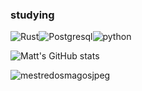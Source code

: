 ### studying
![Rust](https://img.shields.io/badge/rust-%23000000.svg?style=for-the-badge&logo=rust&logoColor=white)![Postgresql](https://img.shields.io/badge/PostgreSQL-316192?style=for-the-badge&logo=postgresql&logoColor=white)![python](https://img.shields.io/badge/Python-3776AB?style=for-the-badge&logo=python&logoColor=white)

![Matt's GitHub stats](https://github-readme-stats.vercel.app/api?username=mestre-dos-magos&show_icons=true&theme=dark&hide_title=true)

![mestredosmagosjpeg](https://media.tenor.com/NPJgF7_j7RAAAAAC/dungeons-and-dragons-dungeon-master.gif)

